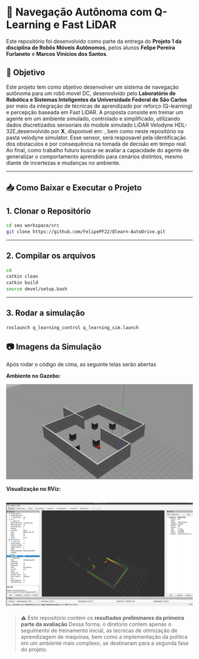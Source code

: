 # 🤖 Navegação Autônoma com Q-Learning e Fast LiDAR

Este repositório foi desenvolvido como parte da entrega do **Projeto 1 da disciplina de Robôs Móveis Autônomos**, pelos alunos **Felipe Pereira Furlaneto** e **Marcos Vinicios dos Santos**.

## 🎯 Objetivo

Este projeto tem como objetivo desenvolver um sistema de navegação autônoma para um robô movel DC, desenvolvido pelo **Laboratório de Robótica e Sistemas Inteligentes da Universidade Federal de São Carlos** por meio da integração de técnicas de aprendizado por reforço (Q-learning) e percepção baseada em Fast LiDAR. 
A proposta consiste em treinar um agente em um ambiente simulado, controlado e simplificado, utilizando dados discretizados sensoriais do modole simulado LiDAR Velodyne HDL-32E,desenvolvido por **X**, disponivel em: , bem como neste repositório na pasta velodyne simulator. Esse sensor, será resposavel pela identificação dos obstaculos e por consequência na tomada de decisão em tempo real.
Ao final, como trabalho futuro busca-se avaliar a capacidade do agente de generalizar o comportamento aprendido para cenários distintos, mesmo diante de incertezas e mudanças no ambiente.

---

## 📥 Como Baixar e Executar o Projeto
## 1. Clonar o Repositório
```bash
cd seu workspace/src
git clone https://github.com/FelipePF22/Qlearn-AutoDrive.git
```
---

## 2. Compilar os arquivos
```bash
cd
catkin clean
catkin build
source devel/setup.bash
```
---
## 3. Rodar a simulação
```bash
roslaunch q_learning_control q_learning_sim.launch
```

## 📷 Imagens da Simulação
Após rodar o código de cima, as seguinte telas serão abertas

**Ambiente no Gazebo:**

![Gazebo Ambiente](images/gazebo_ambiente.png)

**Visualização no RViz:**

![RViz Velodyne](images/rviz_velodyne.png)
---

> ⚠️ Este repositório contém os **resultados preliminares da primeira parte da avaliação**
> Dessa forma, o diretorio contem apenas o seguimento de treinamento inicial, as tecnicas de otimização de aprendizagem de maquinas, bem como a implementação da politica em um ambiente mais complexo, se destinaram para a segunda fase do projeto. 
